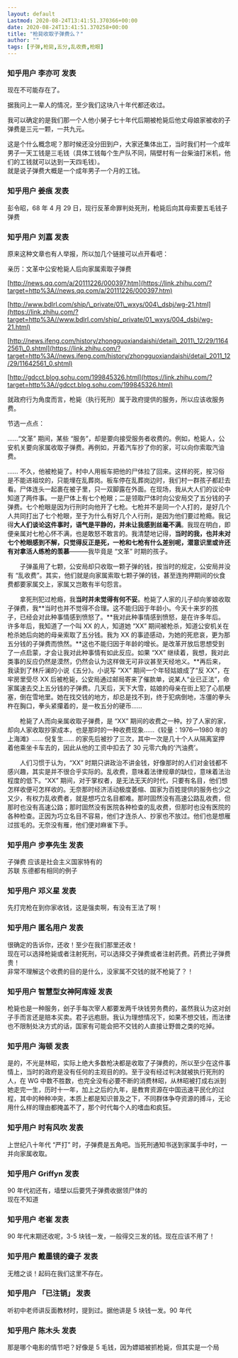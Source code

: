 ```yaml
---
layout: default
Lastmod: 2020-08-24T13:41:51.370366+00:00
date: 2020-08-24T13:41:51.370258+00:00
title: "枪毙收取子弹费么？"
author: ""
tags: [子弹,枪毙,五分,乱收费,枪眼]
---
```



    
### 知乎用户 李亦可 发表
    
现在不可能存在了。

  

据我问上一辈人的情况，至少我们这块八十年代都还收过。

我可以确定的是我们那一个人他小舅子七十年代后期被枪毙后他丈母娘家被收的子弹费是三元一颗，一共九元。

这是个什么概念呢？那时候还没分田到户，大家还集体出工，当时我们村一个成年男子一天工钱是三毛钱（具体工钱每个生产队不同，隔壁村有一台柴油打米机，他们的工钱就可以达到一天四毛钱）。  
就是说子弹费大概是一个成年男子一个月的工钱。
    
    
    
    
### 知乎用户 姜痕 发表
    
彭令昭，68 年 4 月 29 日，现行反革命罪判处死刑，枪毙后向其母索要五毛钱子弹费
    
    
    
    
### 知乎用户 刘嘉 发表
    
原来这种文章也有人举报，所以加几个链接可以点开看吧：

亲历：文革中公安枪毙人后向家属索取子弹费

[http://news.qq.com/a/20111226/000397.htm](https://link.zhihu.com/?target=http%3A//news.qq.com/a/20111226/000397.htm)

[http://www.bdlrl.com/ship/\_private/01\_wxys/004\_dsbj/wg-21.html](https://link.zhihu.com/?target=http%3A//www.bdlrl.com/ship/_private/01_wxys/004_dsbj/wg-21.html)

[http://news.ifeng.com/history/zhongguoxiandaishi/detail\_2011\_12/29/11642561\_0.shtml](https://link.zhihu.com/?target=http%3A//news.ifeng.com/history/zhongguoxiandaishi/detail_2011_12/29/11642561_0.shtml)

[http://gdcct.blog.sohu.com/199845326.html](https://link.zhihu.com/?target=http%3A//gdcct.blog.sohu.com/199845326.html)

就政府行为角度而言，枪毙（执行死刑）属于政府提供的服务，所以应该收服务费。

节选一点点：

……“文革” 期间，某些 “服务”，却是要向接受服务者收费的。例如，枪毙人，公安机关要向家属收取子弹费。再例如，开着汽车抄了你的家，可以向你索取汽油费。

…… 不久，他被枪毙了。村中人用板车把他的尸体拉了回来。这样的死，按习俗是不能进祖坟的，只能埋在乱葬岗。板车停在乱葬岗边时，我们村一群孩子都赶去看。尸体连头一起裹在被子里，只一双脚露在外面。在现场，我从大人们的议论中知道了两件事。一是尸体上有七个枪眼；二是领取尸体时向公安局交了五分钱的子弹费。七个枪眼是因为行刑时向他开了七枪。七枪并不是同一个人打的，是好几个人共同打出了七个枪眼，至于为什么有好几个人行刑，是因为他们要过枪瘾。我记得**大人们谈论这件事时，语气是平静的，并未让我感到丝毫不满**。我现在明白，即便亲属对七枪心怀不满，也是敢怒不敢言的。我清楚地记得，**当时的我，也并未对七个枪眼感到不解，只觉得反正是死，一枪和七枪有什么差别呢，潜意识里或许还有对拿活人练枪的羡慕**———我毕竟是 “文革” 时期的孩子。

　　子弹虽用了七颗，公安局却只收取一颗子弹的钱，按当时的规定，公安局并没有 “乱收费”。其实，他们就是向家属索取七颗子弹的钱，甚至连拘押期间的伙食费都要家属交上，家属又岂敢有半句怨言。

　　拿死刑犯过枪瘾，我**当时并未觉得有何不妥**。枪毙了人家的儿子却向爹娘收取子弹费，我**当时也并不觉得不合理。这不能归因于年龄小。今天十来岁的孩子，已经会对此种事情感到愤怒了。**我对此种事情感到愤怒，是在许多年后。许多年后，我知道了一个叫 XX 的人，知道她 “XX” 期间被枪杀，知道公安机关在枪杀她后向她的母亲索取了五分钱。我为 XX 的事迹感动，为她的死悲哀，更为那五分钱的子弹费而愤然。**这也不能归因于年龄的增长。是改革开放后思想受到了一点启蒙，才会让我对此种事情有如此反应。如果 “XX” 继续着，我想，我对此类事的反应仍然是漠然，仍然会认为这样做无可非议甚至天经地义。**再后来，我读到了林斤澜的小说《五分》。小说写 “XX” 期间一个年轻姑娘成了“反 XX”，在牢房里受尽 XX 后被枪毙，公安局通过邮局寄来了催款单，说某人“业已正法”，命家属速去交上五分钱的子弹费。几天后，天下大雪，姑娘的母亲在街上犯了心肌梗塞，倒在雪地里。她在找交钱的地方，却总是找不到，终于犯病倒地，冻僵的拳头杵在胸口，拳头紧攥着的，是一枚五分的硬币……

　　枪毙了人而向亲属收取子弹费，是 “XX” 期间的收费之一种。抄了人家的家，却向人家收取抄家成本，也是那时的一种收费现象……《较量：1976—1980 年的上海滩》…… 倪复生…… 的家先后被抄了三次，其中一次是几十个人从隔离室押着他乘坐卡车去的，因此从他的工资中扣去了 30 元零六角的‘汽油费’。

　　人们习惯于认为，“XX” 时期只讲政治不讲金钱，好像那时的人们对金钱都不感兴趣，其实是并不很合乎实际的。乱收费，意味着法律规章的缺位，意味着法治程度的低下。“XX” 期间，对于掌权者，是无法无天的时代，只要有名目，他们想怎样收便可怎样收的。无奈那时经济活动极度萎缩、国家为百姓提供的服务也少之又少，有权力乱收费者，就是想巧立名目都难。那时固然没有高速公路乱收费，但那时也没有高速公路；那时固然没有医院各种检查的乱收费，但那时也没有医院的各种检查。正因为巧立名目不容易，他们才连杀人、抄家也不放过。他们也是想雁过拔毛的。无奈没有雁，他们便对麻雀下手。
    
    
    
    
### 知乎用户 步亭先生 发表
    
子弹费 应该是社会主义国家特有的  
苏联 东德都有相同的例子
    
    
    
    
### 知乎用户 邓义星 发表
    
先打完枪在到你家收钱，这是强卖啊，有没有王法了啊！
    
    
    
    
### 知乎用户 匿名用户 发表
    
很确定的告诉你，还收！至少在我们那里还收！  
现在可以选择枪毙或者注射死刑，可以选择交子弹费或者注射药费。药费比子弹费贵！  
非常不理解这个收费的目的是什么，没家属不交钱的就不枪毙了？！
    
    
    
    
### 知乎用户 智慧型女神阿库娅 发表
    
枪毙也是一种服务，刽子手每次宰人都要发两千块钱劳务费的，虽然我认为这对刽子手而言还是赔本买卖。君子远庖厨。我认为理想情况下，如果不想交钱，而法律也不限制处决方式的话，国家有可能会把不交钱的人直接让野兽之类的吃掉。
    
    
    
    
### 知乎用户 海顿 发表
    
是的，不光是林昭，实际上绝大多数枪决都是收取了子弹费的，所以至少在这件事情上，当时的政府是没有任何的主观目的的。至于没有经过判决就被执行死刑的人，在 WG 中数不胜数，也完全没有必要不断的消费林昭，从林昭被打成右派到她走完一生，历时十一年，加上之后的九年，是教育资源在中国迅速平民化的过程，其中的种种冲突，本质上都是知识普及之下，不同群体争夺资源的搏斗，无论用什么样的理由都掩盖不了，那个时代每个人的嗜血和疯狂。
    
    
    
    
### 知乎用户 时有风吹 发表
    
上世纪八十年代 “严打” 时，子弹费是五角吧。当死刑通知书送到家属手中时，一并向家属收取。
    
    
    
    
### 知乎用户 Griffyn 发表
    
90 年代初还有，墙壁以后要凭子弹费收据领尸体的  
现在不知道
    
    
    
    
### 知乎用户 老崔 发表
    
90 年代末期还收呢，3-5 块钱一发，一般得交三发的钱。现在应该不用了！
    
    
    
    
### 知乎用户 戴墨镜的聋子 发表
    
无稽之谈！起码在我们这里不存在。
    
    
    
    
### 知乎用户 「已注销」 发表
    
听初中老师讲反面教材时，提到过。据他讲是 5 块钱一发。90 年代
    
    
    
    
### 知乎用户 陈木头 发表
    
那是哪个电影的情节吧？好像是 5 毛钱，因为嫖娼被抓枪毙，但其实是一个局
    
    
    

